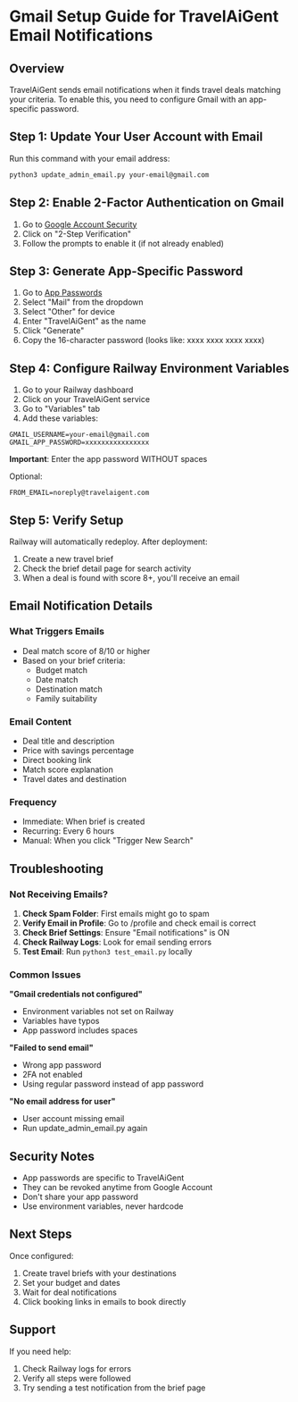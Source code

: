 # Gmail Setup Guide for TravelAiGent Email Notifications

## Overview
TravelAiGent sends email notifications when it finds travel deals matching your criteria. To enable this, you need to configure Gmail with an app-specific password.

## Step 1: Update Your User Account with Email

Run this command with your email address:
```bash
python3 update_admin_email.py your-email@gmail.com
```

## Step 2: Enable 2-Factor Authentication on Gmail

1. Go to [Google Account Security](https://myaccount.google.com/security)
2. Click on "2-Step Verification"
3. Follow the prompts to enable it (if not already enabled)

## Step 3: Generate App-Specific Password

1. Go to [App Passwords](https://myaccount.google.com/apppasswords)
2. Select "Mail" from the dropdown
3. Select "Other" for device
4. Enter "TravelAiGent" as the name
5. Click "Generate"
6. Copy the 16-character password (looks like: xxxx xxxx xxxx xxxx)

## Step 4: Configure Railway Environment Variables

1. Go to your Railway dashboard
2. Click on your TravelAiGent service
3. Go to "Variables" tab
4. Add these variables:

```
GMAIL_USERNAME=your-email@gmail.com
GMAIL_APP_PASSWORD=xxxxxxxxxxxxxxxx
```

**Important**: Enter the app password WITHOUT spaces

Optional:
```
FROM_EMAIL=noreply@travelaigent.com
```

## Step 5: Verify Setup

Railway will automatically redeploy. After deployment:

1. Create a new travel brief
2. Check the brief detail page for search activity
3. When a deal is found with score 8+, you'll receive an email

## Email Notification Details

### What Triggers Emails
- Deal match score of 8/10 or higher
- Based on your brief criteria:
  - Budget match
  - Date match
  - Destination match
  - Family suitability

### Email Content
- Deal title and description
- Price with savings percentage
- Direct booking link
- Match score explanation
- Travel dates and destination

### Frequency
- Immediate: When brief is created
- Recurring: Every 6 hours
- Manual: When you click "Trigger New Search"

## Troubleshooting

### Not Receiving Emails?

1. **Check Spam Folder**: First emails might go to spam
2. **Verify Email in Profile**: Go to /profile and check email is correct
3. **Check Brief Settings**: Ensure "Email notifications" is ON
4. **Check Railway Logs**: Look for email sending errors
5. **Test Email**: Run `python3 test_email.py` locally

### Common Issues

**"Gmail credentials not configured"**
- Environment variables not set on Railway
- Variables have typos
- App password includes spaces

**"Failed to send email"**
- Wrong app password
- 2FA not enabled
- Using regular password instead of app password

**"No email address for user"**
- User account missing email
- Run update_admin_email.py again

## Security Notes

- App passwords are specific to TravelAiGent
- They can be revoked anytime from Google Account
- Don't share your app password
- Use environment variables, never hardcode

## Next Steps

Once configured:
1. Create travel briefs with your destinations
2. Set your budget and dates
3. Wait for deal notifications
4. Click booking links in emails to book directly

## Support

If you need help:
1. Check Railway logs for errors
2. Verify all steps were followed
3. Try sending a test notification from the brief page